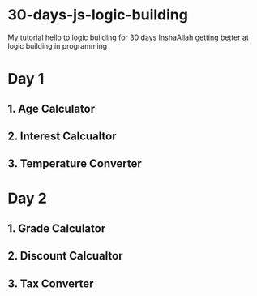 # 30-days-js-logic-building

My tutorial hello to logic building for 30 days InshaAllah getting better at logic building in programming

# Day 1

## 1. Age Calculator

## 2. Interest Calcualtor

## 3. Temperature Converter

# Day 2

## 1. Grade Calculator

## 2. Discount Calcualtor

## 3. Tax Converter
